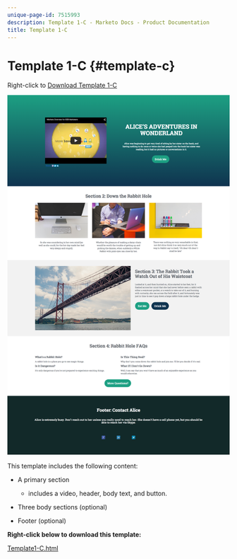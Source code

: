```yaml
---
unique-page-id: 7515993
description: Template 1-C - Marketo Docs - Product Documentation
title: Template 1-C
---
```


# Template 1-C {#template-c}

Right-click to [Download Template 1-C](/help/marketo/product-docs/demand-generation/landing-pages/landing-page-templates/guided-landing-page-templates/assets/Template-1C.html)

![](assets/image2015-5-28-13-3a18-3a56.png)

This template includes the following content:

* A primary section

    * includes a video, header, body text, and button.

* Three body sections (optional)
* Footer (optional)

**Right-click below to download this template:**

[Template1-C.html](/help/marketo/product-docs/demand-generation/landing-pages/landing-page-templates/guided-landing-page-templates/assets/Template-1C.html)
